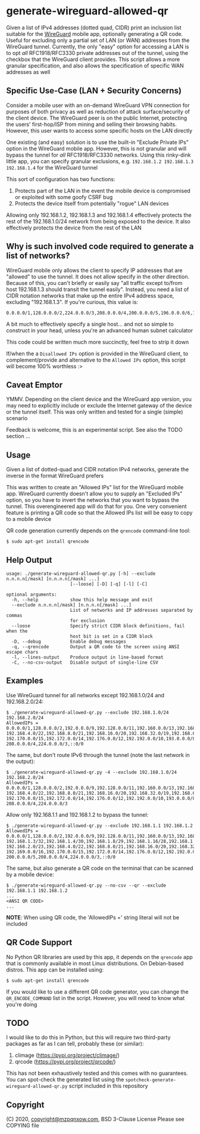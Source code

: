 # generate-wireguard-allowed-qr

Given a list of IPv4 addresses (dotted quad, CIDR) print an inclusion list suitable for the [WireGuard](https://www.wireguard.com/) mobile app, optionally generating a QR code. Useful for excluding only a partial set of LAN (or WAN) addresses from the WireGuard tunnel. Currently, the only "easy" option for accessing a LAN is to opt *all* RFC1918/RFC3330 private addresses out of the tunnel, using the checkbox that the WireGuard client provides. This script allows a more granular specification, and also allows the specification of specific WAN addresses as well

## Specific Use-Case (LAN + Security Concerns)

Consider a mobile user with an on-demand WireGuard VPN connection for purposes of both privacy as well as reduction of attack surface/security of the client device. The WireGuard peer is on the public Internet, protecting the users' first-hop/ISP from mining and selling their browsing habits. However, this user wants to access some specific hosts on the LAN directly

One existing (and easy) solution is to use the built-in "Exclude Private IPs" option in the WireGuard mobile app. However, this is not granular and will bypass the tunnel for *all* RFC1918/RFC3330 networks. Using this rinky-dink little app, you can specify granular exclusions, e.g. `192.168.1.2 192.168.1.3 192.168.1.4` for the WireGuard tunnel

This sort of configuration has two functions:

1. Protects part of the LAN in the event the mobile device is compromised or exploited with some goofy CSRF bug
2. Protects the device itself from potentially "rogue" LAN devices

Allowing only 192.168.1.2, 192.168.1.3 and 192.168.1.4 effectively protects the rest of the 192.168.1.0/24 network from being exposed to the device. It also effectively protects the device from the rest of the LAN

## Why is such involved code required to generate a list of networks?

WireGuard mobile only allows the client to specify IP addresses that are "allowed" to use the tunnel. It does not allow specify in the other direction. Because of this, you can't briefly or easily say "all traffic except to/from host 192.168.1.3 should transit the tunnel easily". Instead, you need a list of CIDR notation networks that make up the entire IPv4 address space, excluding "192.168.1.3". If you're curious, this value is:

```
0.0.0.0/1,128.0.0.0/2,224.0.0.0/3,208.0.0.0/4,200.0.0.0/5,196.0.0.0/6,194.0.0.0/7,193.0.0.0/8,192.0.0.0/9,192.192.0.0/10,192.128.0.0/11,192.176.0.0/12,192.160.0.0/13,192.172.0.0/14,192.170.0.0/15,192.169.0.0/16,192.168.128.0/17,192.168.64.0/18,192.168.32.0/19,192.168.16.0/20,192.168.8.0/21,192.168.4.0/22,192.168.2.0/23,192.168.0.0/24,192.168.1.128/25,192.168.1.64/26,192.168.1.32/27,192.168.1.16/28,192.168.1.8/29,192.168.1.4/30,192.168.1.0/31,192.168.1.2/32,::0/0,::0/0
```

A bit much to effectively specify a single host... and not so simple to construct in your head, unless you're an advanced human subnet calculator

This code could be written much more succinctly, feel free to strip it down

If/when the a `Disallowed IPs` option is provided in the WireGuard client, to complement/provide and alternative to the `Allowed IPs` option, this script will become 100% worthless :>

## Caveat Emptor

YMMV. Depending on the client device and the WireGuard app version, you may need to explicitly include or exclude the Internet gateway of the device or the tunnel itself. This was only written and tested for a single (simple) scenario

Feedback is welcome, this is an experimental script. See also the TODO section ...

## Usage

Given a list of dotted-quad and CIDR notation IPv4 networks, generate the inverse in the format WireGuard prefers

This was written to create an "Allowed IPs" list for the WireGuard mobile app. WireGuard currently doesn't allow you to supply an "Excluded IPs" option, so you have to invert the networks that you want to bypass the tunnel. This overengineered app will do that for you. One very convenient feature is printing a QR code so that the Allowed IPs list will be easy to copy to a mobile device

QR code generation currently depends on the `qrencode` command-line tool:

```
$ sudo apt-get install qrencode
```

## Help Output

```
usage: ./generate-wireguard-allowed-qr.py [-h] --exclude n.n.n.n[/mask] [n.n.n.n[/mask] ...]
                        [--loose] [-D] [-q] [-l] [-C]

optional arguments:
  -h, --help            show this help message and exit
  --exclude n.n.n.n[/mask] [n.n.n.n[/mask] ...]
                        List of networks and IP addresses separated by commas
                        for exclusion
  --loose               Specify strict CIDR block definitions, fail when the
                        host bit is set in a CIDR block
  -D, --debug           Enable debug messages
  -q, --qrencode        Output a QR code to the screen using ANSI escape chars
  -l, --lines-output    Produce output in line-based format
  -C, --no-csv-output   Disable output of single-line CSV
```

## Examples

Use WireGuard tunnel for all networks except 192.168.1.0/24 and 192.168.2.0/24:

```
$ ./generate-wireguard-allowed-qr.py --exclude 192.168.1.0/24 192.168.2.0/24
AllowedIPs = 0.0.0.0/1,128.0.0.0/2,192.0.0.0/9,192.128.0.0/11,192.160.0.0/13,192.168.0.0/24,192.168.3.0/24,
192.168.4.0/22,192.168.8.0/21,192.168.16.0/20,192.168.32.0/19,192.168.64.0/18,192.168.128.0/17,192.169.0.0/16,
192.170.0.0/15,192.172.0.0/14,192.176.0.0/12,192.192.0.0/10,193.0.0.0/8,194.0.0.0/7,196.0.0.0/6,200.0.0.0/5,
208.0.0.0/4,224.0.0.0/3,::0/0
```

The same, but don't route IPv6 through the tunnel (note the last network in the output):

```
$ ./generate-wireguard-allowed-qr.py -4 --exclude 192.168.1.0/24 192.168.2.0/24
AllowedIPs = 0.0.0.0/1,128.0.0.0/2,192.0.0.0/9,192.128.0.0/11,192.160.0.0/13,192.168.0.0/24,192.168.3.0/24,
192.168.4.0/22,192.168.8.0/21,192.168.16.0/20,192.168.32.0/19,192.168.64.0/18,192.168.128.0/17,192.169.0.0/16,
192.170.0.0/15,192.172.0.0/14,192.176.0.0/12,192.192.0.0/10,193.0.0.0/8,194.0.0.0/7,196.0.0.0/6,200.0.0.0/5,
208.0.0.0/4,224.0.0.0/3
```

Allow only 192.168.1.1 and 192.168.1.2 to bypass the tunnel:

```
$ ./generate-wireguard-allowed-qr.py --exclude 192.168.1.1 192.168.1.2
AllowedIPs = 0.0.0.0/1,128.0.0.0/2,192.0.0.0/9,192.128.0.0/11,192.160.0.0/13,192.168.0.0/24,192.168.1.0/32,
192.168.1.3/32,192.168.1.4/30,192.168.1.8/29,192.168.1.16/28,192.168.1.32/27,192.168.1.64/26,192.168.1.128/25,
192.168.2.0/23,192.168.4.0/22,192.168.8.0/21,192.168.16.0/20,192.168.32.0/19,192.168.64.0/18,192.168.128.0/17,
192.169.0.0/16,192.170.0.0/15,192.172.0.0/14,192.176.0.0/12,192.192.0.0/10,193.0.0.0/8,194.0.0.0/7,196.0.0.0/6,
200.0.0.0/5,208.0.0.0/4,224.0.0.0/3,::0/0
```

The same, but also generate a QR code on the terminal that can be scanned by a mobile device:

```
$ ./generate-wireguard-allowed-qr.py --no-csv --qr --exclude 192.168.1.1 192.168.1.2
...
<ANSI QR CODE>
...
```

**NOTE**: When using QR code, the 'AllowedIPs =' string literal will not be included

## QR Code Support

No Python QR libraries are used by this app, it depends on the `qrencode` app that is commonly available in most Linux distributions. On Debian-based distros. This app can be installed using:

```
$ sudo apt-get install qrencode
```

If you would like to use a different QR code generator, you can change the `QR_ENCODE_COMMAND` list in the script. However, you will need to know what you're doing

## TODO

I would like to do this in Python, but this will require two third-party packages as
far as I can tell, probably these (or similar):

  1. climage (https://pypi.org/project/climage/)
  2. qrcode (https://pypi.org/project/qrcode/)

This has not been exhaustively tested and this comes with no guarantees. You can spot-check the generated list using the `spotcheck-generate-wireguard-allowed-qr.py` script included in this repository

## Copyright

(C) 2020, copyright@mzpqnxow.com, BSD 3-Clause License
Please see COPYING file